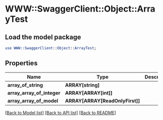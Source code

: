 # WWW::SwaggerClient::Object::ArrayTest

## Load the model package
```perl
use WWW::SwaggerClient::Object::ArrayTest;
```

## Properties
Name | Type | Description | Notes
------------ | ------------- | ------------- | -------------
**array_of_string** | **ARRAY[string]** |  | [optional] 
**array_array_of_integer** | **ARRAY[ARRAY[int]]** |  | [optional] 
**array_array_of_model** | **ARRAY[ARRAY[ReadOnlyFirst]]** |  | [optional] 

[[Back to Model list]](../README.md#documentation-for-models) [[Back to API list]](../README.md#documentation-for-api-endpoints) [[Back to README]](../README.md)


